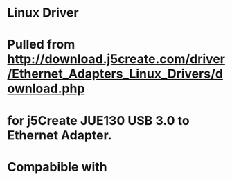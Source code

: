 # Linux Driver
#
# Pulled from http://download.j5create.com/driver/Ethernet_Adapters_Linux_Drivers/download.php 
# for j5Create JUE130 USB 3.0 to Ethernet Adapter.
#
# Compabible with 
